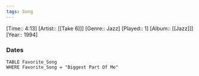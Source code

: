 ```yaml
---
tags: Song  
---
```

[Time:: 4:13]
[Artist:: [[Take 6]]]
[Genre:: Jazz]
[Played:: 1]
[Album:: [[Jazz]]]
[Year:: 1994]
### Dates
````dataview
TABLE Favorite_Song
WHERE Favorite_Song = "Biggest Part Of Me"
````